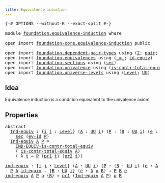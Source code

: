 ```yaml
---
title: Equivalence induction
---
```


<pre class="Agda"><a id="47" class="Symbol">{-#</a> <a id="51" class="Keyword">OPTIONS</a> <a id="59" class="Pragma">--without-K</a> <a id="71" class="Pragma">--exact-split</a> <a id="85" class="Symbol">#-}</a>

<a id="90" class="Keyword">module</a> <a id="97" href="foundation.equivalence-induction.html" class="Module">foundation.equivalence-induction</a> <a id="130" class="Keyword">where</a>

<a id="137" class="Keyword">open</a> <a id="142" class="Keyword">import</a> <a id="149" href="foundation-core.equivalence-induction.html" class="Module">foundation-core.equivalence-induction</a> <a id="187" class="Keyword">public</a>

<a id="195" class="Keyword">open</a> <a id="200" class="Keyword">import</a> <a id="207" href="foundation.dependent-pair-types.html" class="Module">foundation.dependent-pair-types</a> <a id="239" class="Keyword">using</a> <a id="245" class="Symbol">(</a><a id="246" href="foundation-core.dependent-pair-types.html#515" class="Record">Σ</a><a id="247" class="Symbol">;</a> <a id="249" href="foundation-core.dependent-pair-types.html#588" class="InductiveConstructor">pair</a><a id="253" class="Symbol">;</a> <a id="255" href="foundation-core.dependent-pair-types.html#605" class="Field">pr1</a><a id="258" class="Symbol">;</a> <a id="260" href="foundation-core.dependent-pair-types.html#617" class="Field">pr2</a><a id="263" class="Symbol">)</a>
<a id="265" class="Keyword">open</a> <a id="270" class="Keyword">import</a> <a id="277" href="foundation.equivalences.html" class="Module">foundation.equivalences</a> <a id="301" class="Keyword">using</a> <a id="307" class="Symbol">(</a><a id="308" href="foundation-core.equivalences.html#1621" class="Function Operator">_≃_</a><a id="311" class="Symbol">;</a> <a id="313" href="foundation-core.equivalences.html#2494" class="Function">id-equiv</a><a id="321" class="Symbol">)</a>
<a id="323" class="Keyword">open</a> <a id="328" class="Keyword">import</a> <a id="335" href="foundation.sections.html" class="Module">foundation.sections</a> <a id="355" class="Keyword">using</a> <a id="361" class="Symbol">(</a><a id="362" href="foundation-core.sections.html#534" class="Function">sec</a><a id="365" class="Symbol">)</a>
<a id="367" class="Keyword">open</a> <a id="372" class="Keyword">import</a> <a id="379" href="foundation.univalence.html" class="Module">foundation.univalence</a> <a id="401" class="Keyword">using</a> <a id="407" class="Symbol">(</a><a id="408" href="foundation.univalence.html#1546" class="Function">is-contr-total-equiv</a><a id="428" class="Symbol">)</a>
<a id="430" class="Keyword">open</a> <a id="435" class="Keyword">import</a> <a id="442" href="foundation.universe-levels.html" class="Module">foundation.universe-levels</a> <a id="469" class="Keyword">using</a> <a id="475" class="Symbol">(</a><a id="476" href="Agda.Primitive.html#597" class="Postulate">Level</a><a id="481" class="Symbol">;</a> <a id="483" href="foundation-core.universe-levels.html#235" class="Primitive">UU</a><a id="485" class="Symbol">)</a>
</pre>
## Idea

Equivalence induction is a condition equivalent to the univalence axiom

## Properties

<pre class="Agda"><a id="597" class="Keyword">abstract</a>
  <a id="Ind-equiv"></a><a id="608" href="foundation.equivalence-induction.html#608" class="Function">Ind-equiv</a> <a id="618" class="Symbol">:</a> <a id="620" class="Symbol">{</a><a id="621" href="foundation.equivalence-induction.html#621" class="Bound">i</a> <a id="623" href="foundation.equivalence-induction.html#623" class="Bound">j</a> <a id="625" class="Symbol">:</a> <a id="627" href="Agda.Primitive.html#597" class="Postulate">Level</a><a id="632" class="Symbol">}</a> <a id="634" class="Symbol">(</a><a id="635" href="foundation.equivalence-induction.html#635" class="Bound">A</a> <a id="637" class="Symbol">:</a> <a id="639" href="foundation-core.universe-levels.html#235" class="Primitive">UU</a> <a id="642" href="foundation.equivalence-induction.html#621" class="Bound">i</a><a id="643" class="Symbol">)</a> <a id="645" class="Symbol">(</a><a id="646" href="foundation.equivalence-induction.html#646" class="Bound">P</a> <a id="648" class="Symbol">:</a> <a id="650" class="Symbol">(</a><a id="651" href="foundation.equivalence-induction.html#651" class="Bound">B</a> <a id="653" class="Symbol">:</a> <a id="655" href="foundation-core.universe-levels.html#235" class="Primitive">UU</a> <a id="658" href="foundation.equivalence-induction.html#621" class="Bound">i</a><a id="659" class="Symbol">)</a> <a id="661" class="Symbol">(</a><a id="662" href="foundation.equivalence-induction.html#662" class="Bound">e</a> <a id="664" class="Symbol">:</a> <a id="666" href="foundation.equivalence-induction.html#635" class="Bound">A</a> <a id="668" href="foundation-core.equivalences.html#1621" class="Function Operator">≃</a> <a id="670" href="foundation.equivalence-induction.html#651" class="Bound">B</a><a id="671" class="Symbol">)</a> <a id="673" class="Symbol">→</a> <a id="675" href="foundation-core.universe-levels.html#235" class="Primitive">UU</a> <a id="678" href="foundation.equivalence-induction.html#623" class="Bound">j</a><a id="679" class="Symbol">)</a> <a id="681" class="Symbol">→</a>
    <a id="687" href="foundation-core.sections.html#534" class="Function">sec</a> <a id="691" class="Symbol">(</a><a id="692" href="foundation-core.equivalence-induction.html#969" class="Function">ev-id</a> <a id="698" href="foundation.equivalence-induction.html#646" class="Bound">P</a><a id="699" class="Symbol">)</a>
  <a id="703" href="foundation.equivalence-induction.html#608" class="Function">Ind-equiv</a> <a id="713" href="foundation.equivalence-induction.html#713" class="Bound">A</a> <a id="715" href="foundation.equivalence-induction.html#715" class="Bound">P</a> <a id="717" class="Symbol">=</a>
    <a id="723" href="foundation-core.equivalence-induction.html#1515" class="Function">IND-EQUIV-is-contr-total-equiv</a>
    <a id="758" class="Symbol">(</a> <a id="760" href="foundation.univalence.html#1546" class="Function">is-contr-total-equiv</a> <a id="781" href="foundation.equivalence-induction.html#713" class="Bound">A</a><a id="782" class="Symbol">)</a>
    <a id="788" class="Symbol">(</a> <a id="790" class="Symbol">λ</a> <a id="792" href="foundation.equivalence-induction.html#792" class="Bound">t</a> <a id="794" class="Symbol">→</a> <a id="796" href="foundation.equivalence-induction.html#715" class="Bound">P</a> <a id="798" class="Symbol">(</a><a id="799" href="foundation-core.dependent-pair-types.html#605" class="Field">pr1</a> <a id="803" href="foundation.equivalence-induction.html#792" class="Bound">t</a><a id="804" class="Symbol">)</a> <a id="806" class="Symbol">(</a><a id="807" href="foundation-core.dependent-pair-types.html#617" class="Field">pr2</a> <a id="811" href="foundation.equivalence-induction.html#792" class="Bound">t</a><a id="812" class="Symbol">))</a>

<a id="ind-equiv"></a><a id="816" href="foundation.equivalence-induction.html#816" class="Function">ind-equiv</a> <a id="826" class="Symbol">:</a> <a id="828" class="Symbol">{</a><a id="829" href="foundation.equivalence-induction.html#829" class="Bound">i</a> <a id="831" href="foundation.equivalence-induction.html#831" class="Bound">j</a> <a id="833" class="Symbol">:</a> <a id="835" href="Agda.Primitive.html#597" class="Postulate">Level</a><a id="840" class="Symbol">}</a> <a id="842" class="Symbol">(</a><a id="843" href="foundation.equivalence-induction.html#843" class="Bound">A</a> <a id="845" class="Symbol">:</a> <a id="847" href="foundation-core.universe-levels.html#235" class="Primitive">UU</a> <a id="850" href="foundation.equivalence-induction.html#829" class="Bound">i</a><a id="851" class="Symbol">)</a> <a id="853" class="Symbol">(</a><a id="854" href="foundation.equivalence-induction.html#854" class="Bound">P</a> <a id="856" class="Symbol">:</a> <a id="858" class="Symbol">(</a><a id="859" href="foundation.equivalence-induction.html#859" class="Bound">B</a> <a id="861" class="Symbol">:</a> <a id="863" href="foundation-core.universe-levels.html#235" class="Primitive">UU</a> <a id="866" href="foundation.equivalence-induction.html#829" class="Bound">i</a><a id="867" class="Symbol">)</a> <a id="869" class="Symbol">(</a><a id="870" href="foundation.equivalence-induction.html#870" class="Bound">e</a> <a id="872" class="Symbol">:</a> <a id="874" href="foundation.equivalence-induction.html#843" class="Bound">A</a> <a id="876" href="foundation-core.equivalences.html#1621" class="Function Operator">≃</a> <a id="878" href="foundation.equivalence-induction.html#859" class="Bound">B</a><a id="879" class="Symbol">)</a> <a id="881" class="Symbol">→</a> <a id="883" href="foundation-core.universe-levels.html#235" class="Primitive">UU</a> <a id="886" href="foundation.equivalence-induction.html#831" class="Bound">j</a><a id="887" class="Symbol">)</a> <a id="889" class="Symbol">→</a>
  <a id="893" href="foundation.equivalence-induction.html#854" class="Bound">P</a> <a id="895" href="foundation.equivalence-induction.html#843" class="Bound">A</a> <a id="897" href="foundation-core.equivalences.html#2494" class="Function">id-equiv</a> <a id="906" class="Symbol">→</a> <a id="908" class="Symbol">{</a><a id="909" href="foundation.equivalence-induction.html#909" class="Bound">B</a> <a id="911" class="Symbol">:</a> <a id="913" href="foundation-core.universe-levels.html#235" class="Primitive">UU</a> <a id="916" href="foundation.equivalence-induction.html#829" class="Bound">i</a><a id="917" class="Symbol">}</a> <a id="919" class="Symbol">(</a><a id="920" href="foundation.equivalence-induction.html#920" class="Bound">e</a> <a id="922" class="Symbol">:</a> <a id="924" href="foundation.equivalence-induction.html#843" class="Bound">A</a> <a id="926" href="foundation-core.equivalences.html#1621" class="Function Operator">≃</a> <a id="928" href="foundation.equivalence-induction.html#909" class="Bound">B</a><a id="929" class="Symbol">)</a> <a id="931" class="Symbol">→</a> <a id="933" href="foundation.equivalence-induction.html#854" class="Bound">P</a> <a id="935" href="foundation.equivalence-induction.html#909" class="Bound">B</a> <a id="937" href="foundation.equivalence-induction.html#920" class="Bound">e</a>
<a id="939" href="foundation.equivalence-induction.html#816" class="Function">ind-equiv</a> <a id="949" href="foundation.equivalence-induction.html#949" class="Bound">A</a> <a id="951" href="foundation.equivalence-induction.html#951" class="Bound">P</a> <a id="953" href="foundation.equivalence-induction.html#953" class="Bound">p</a> <a id="955" class="Symbol">{</a><a id="956" href="foundation.equivalence-induction.html#956" class="Bound">B</a><a id="957" class="Symbol">}</a> <a id="959" class="Symbol">=</a> <a id="961" href="foundation-core.dependent-pair-types.html#605" class="Field">pr1</a> <a id="965" class="Symbol">(</a><a id="966" href="foundation.equivalence-induction.html#608" class="Function">Ind-equiv</a> <a id="976" href="foundation.equivalence-induction.html#949" class="Bound">A</a> <a id="978" href="foundation.equivalence-induction.html#951" class="Bound">P</a><a id="979" class="Symbol">)</a> <a id="981" href="foundation.equivalence-induction.html#953" class="Bound">p</a> <a id="983" href="foundation.equivalence-induction.html#956" class="Bound">B</a>
</pre>